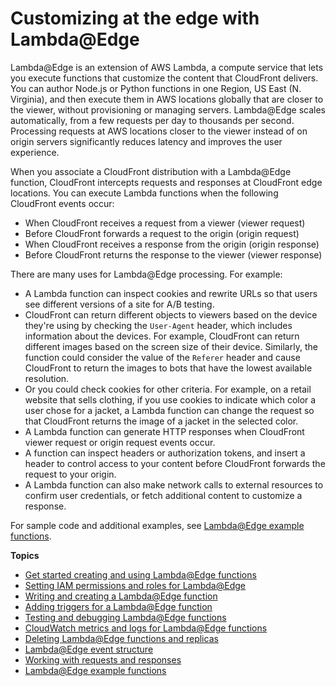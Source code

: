 # Customizing at the edge with Lambda@Edge<a name="lambda-at-the-edge"></a>

Lambda@Edge is an extension of AWS Lambda, a compute service that lets you execute functions that customize the content that CloudFront delivers\. You can author Node\.js or Python functions in one Region, US East \(N\. Virginia\), and then execute them in AWS locations globally that are closer to the viewer, without provisioning or managing servers\. Lambda@Edge scales automatically, from a few requests per day to thousands per second\. Processing requests at AWS locations closer to the viewer instead of on origin servers significantly reduces latency and improves the user experience\.

When you associate a CloudFront distribution with a Lambda@Edge function, CloudFront intercepts requests and responses at CloudFront edge locations\. You can execute Lambda functions when the following CloudFront events occur:
+ When CloudFront receives a request from a viewer \(viewer request\)
+ Before CloudFront forwards a request to the origin \(origin request\)
+ When CloudFront receives a response from the origin \(origin response\)
+ Before CloudFront returns the response to the viewer \(viewer response\)

There are many uses for Lambda@Edge processing\. For example:
+ A Lambda function can inspect cookies and rewrite URLs so that users see different versions of a site for A/B testing\.
+ CloudFront can return different objects to viewers based on the device they're using by checking the `User-Agent` header, which includes information about the devices\. For example, CloudFront can return different images based on the screen size of their device\. Similarly, the function could consider the value of the `Referer` header and cause CloudFront to return the images to bots that have the lowest available resolution\. 
+ Or you could check cookies for other criteria\. For example, on a retail website that sells clothing, if you use cookies to indicate which color a user chose for a jacket, a Lambda function can change the request so that CloudFront returns the image of a jacket in the selected color\.
+ A Lambda function can generate HTTP responses when CloudFront viewer request or origin request events occur\.
+ A function can inspect headers or authorization tokens, and insert a header to control access to your content before CloudFront forwards the request to your origin\.
+ A Lambda function can also make network calls to external resources to confirm user credentials, or fetch additional content to customize a response\.

For sample code and additional examples, see [Lambda@Edge example functions](lambda-examples.md)\.

**Topics**
+ [Get started creating and using Lambda@Edge functions](lambda-edge-how-it-works.md)
+ [Setting IAM permissions and roles for Lambda@Edge](lambda-edge-permissions.md)
+ [Writing and creating a Lambda@Edge function](lambda-edge-create-function.md)
+ [Adding triggers for a Lambda@Edge function](lambda-edge-add-triggers.md)
+ [Testing and debugging Lambda@Edge functions](lambda-edge-testing-debugging.md)
+ [CloudWatch metrics and logs for Lambda@Edge functions](lambda-cloudwatch-metrics-logging.md)
+ [Deleting Lambda@Edge functions and replicas](lambda-edge-delete-replicas.md)
+ [Lambda@Edge event structure](lambda-event-structure.md)
+ [Working with requests and responses](lambda-generating-http-responses.md)
+ [Lambda@Edge example functions](lambda-examples.md)